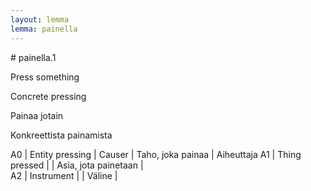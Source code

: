 ```yaml
---
layout: lemma
lemma: painella
---
```


<div class="sense">
# <span class="sensename">painella.1</span>

<span class="description">Press something</span>

Concrete pressing

<span class="description">Painaa jotain</span>

Konkreettista painamista

A0 | Entity pressing | Causer | Taho, joka painaa | Aiheuttaja
A1 | Thing pressed |   | Asia, jota painetaan |  
A2 | Instrument |   | Väline |  

</div>

